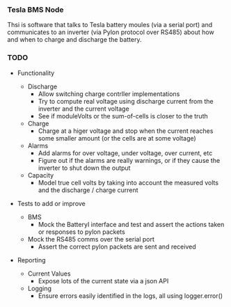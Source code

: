 ### Tesla BMS Node
Thsi is software that talks to Tesla battery moules (via a serial port)
and communicates to an inverter (via Pylon protocol over RS485) about how and
when to charge and discharge the battery.


### TODO
* Functionality
   * Discharge
      * Allow switching charge contrller implementations
      * Try to compute real voltage using discharge current from the inverter
        and the current voltage
      * See if moduleVolts or the sum-of-cells is closer to the truth
   * Charge
      * Charge at a higer voltage and stop when the current reaches some
        smaller amount (or the cells are at some voltage)
   * Alarms
      * Add alarms for over voltage, under voltage, over current, etc
      * Figure out if the alarms are really warnings, or if they cause
        the inverter to shut down the output
   * Capacity
      * Model true cell volts by taking into account the measured volts
        and the discharge / charge current

* Tests to add or improve
   * BMS
      * Mock the BatteryI interface and test and assert the actions
        taken or responses to pylon packets
   * Mock the RS485 comms over the serial port
      * Assert the correct pylon packets are sent and received

* Reporting
   * Current Values
      * Expose lots of the current state via a json API
   * Logging
      * Ensure errors easily identified in the logs, all using logger.error()
